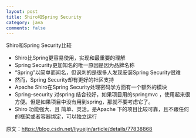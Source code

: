 ```yaml
---
layout: post
title: Shiro和Spring Security
category: java
comments: false
---
```


Shiro和Spring Security比较

- Shiro比Spring更容易使用，实现和最重要的理解
- Spring Security更加知名的唯一原因是因为品牌名称
- “Spring”以简单而闻名，但讽刺的是很多人发现安装Spring Security很难
- 然而，Spring Security却有更好的社区支持
- Apache Shiro在Spring Security处理密码学方面有一个额外的模块
- Spring-security 对spring 结合较好，如果项目用的springmvc ，使用起来很方便。但是如果项目中没有用到spring，那就不要考虑它了。
- Shiro 功能强大、且 简单、灵活。是Apache 下的项目比较可靠，且不跟任何的框架或者容器绑定，可以独立运行


原文：https://blog.csdn.net/liyuejin/article/details/77838868 
